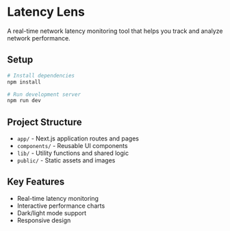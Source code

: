 # Latency Lens

A real-time network latency monitoring tool that helps you track and analyze network performance.

## Setup

```bash
# Install dependencies
npm install

# Run development server
npm run dev
```

## Project Structure

- `app/` - Next.js application routes and pages
- `components/` - Reusable UI components
- `lib/` - Utility functions and shared logic
- `public/` - Static assets and images

## Key Features

- Real-time latency monitoring
- Interactive performance charts
- Dark/light mode support
- Responsive design 